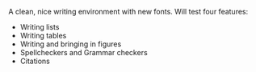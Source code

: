A clean, nice writing environment with new fonts. Will test four features:

- Writing lists
- Writing tables
- Writing and bringing in figures
- Spellcheckers and Grammar checkers
- Citations

